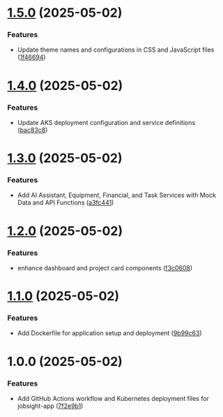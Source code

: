 # [1.5.0](https://github.com/wize-works/jobsight-app/compare/v1.4.0...v1.5.0) (2025-05-02)


### Features

* Update theme names and configurations in CSS and JavaScript files ([1f46694](https://github.com/wize-works/jobsight-app/commit/1f46694434b9f81d0eb50f59519f2c092663040f))

# [1.4.0](https://github.com/wize-works/jobsight-app/compare/v1.3.0...v1.4.0) (2025-05-02)


### Features

* Update AKS deployment configuration and service definitions ([bac83c8](https://github.com/wize-works/jobsight-app/commit/bac83c83074da26989ec41b39efe77b89650d955))

# [1.3.0](https://github.com/wize-works/jobsight-app/compare/v1.2.0...v1.3.0) (2025-05-02)


### Features

* Add AI Assistant, Equipment, Financial, and Task Services with Mock Data and API Functions ([a3fc441](https://github.com/wize-works/jobsight-app/commit/a3fc441c24d675cc4ca9b3aa1624627c78a23886))

# [1.2.0](https://github.com/wize-works/jobsight-app/compare/v1.1.0...v1.2.0) (2025-05-02)


### Features

* enhance dashboard and project card components ([f3c0608](https://github.com/wize-works/jobsight-app/commit/f3c060810f6d64b2bed02f2f7c6e2126a44c5687))

# [1.1.0](https://github.com/wize-works/jobsight-app/compare/v1.0.0...v1.1.0) (2025-05-02)


### Features

* Add Dockerfile for application setup and deployment ([9b99c63](https://github.com/wize-works/jobsight-app/commit/9b99c63c7acc95d9d914c54ca760c4fa8856b044))

# 1.0.0 (2025-05-02)


### Features

* Add GitHub Actions workflow and Kubernetes deployment files for jobsight-app ([7f2e9b1](https://github.com/wize-works/jobsight-app/commit/7f2e9b1f6f28ec5824d8d08f48a500ab562fcf45))
